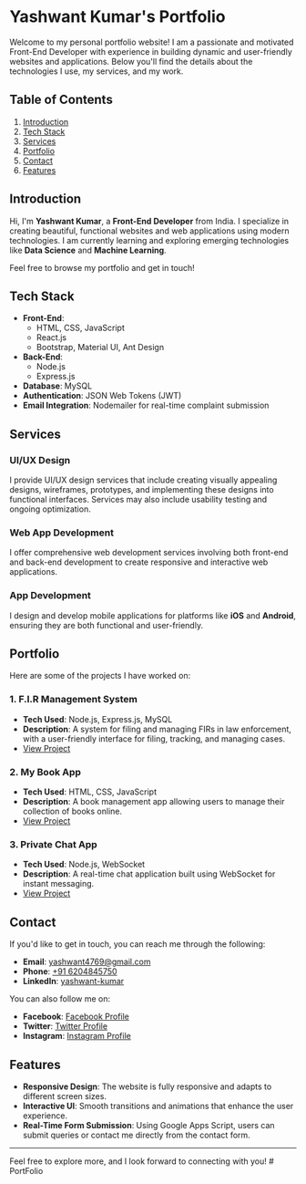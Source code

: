 # Yashwant Kumar's Portfolio

Welcome to my personal portfolio website! I am a passionate and motivated Front-End Developer with experience in building dynamic and user-friendly websites and applications. Below you'll find the details about the technologies I use, my services, and my work.

## Table of Contents
1. [Introduction](#introduction)
2. [Tech Stack](#tech-stack)
3. [Services](#services)
4. [Portfolio](#portfolio)
5. [Contact](#contact)
6. [Features](#features)

## Introduction

Hi, I'm **Yashwant Kumar**, a **Front-End Developer** from India. I specialize in creating beautiful, functional websites and web applications using modern technologies. I am currently learning and exploring emerging technologies like **Data Science** and **Machine Learning**.

Feel free to browse my portfolio and get in touch!

## Tech Stack

- **Front-End**:
  - HTML, CSS, JavaScript
  - React.js
  - Bootstrap, Material UI, Ant Design
- **Back-End**:
  - Node.js
  - Express.js
- **Database**: MySQL
- **Authentication**: JSON Web Tokens (JWT)
- **Email Integration**: Nodemailer for real-time complaint submission

## Services

### UI/UX Design
I provide UI/UX design services that include creating visually appealing designs, wireframes, prototypes, and implementing these designs into functional interfaces. Services may also include usability testing and ongoing optimization.

### Web App Development
I offer comprehensive web development services involving both front-end and back-end development to create responsive and interactive web applications. 

### App Development
I design and develop mobile applications for platforms like **iOS** and **Android**, ensuring they are both functional and user-friendly.

## Portfolio

Here are some of the projects I have worked on:

### 1. F.I.R Management System
- **Tech Used**: Node.js, Express.js, MySQL
- **Description**: A system for filing and managing FIRs in law enforcement, with a user-friendly interface for filing, tracking, and managing cases.
- [View Project](data.html)

### 2. My Book App
- **Tech Used**: HTML, CSS, JavaScript
- **Description**: A book management app allowing users to manage their collection of books online.
- [View Project](https://my-book-store-app.000webhostapp.com/)

### 3. Private Chat App
- **Tech Used**: Node.js, WebSocket
- **Description**: A real-time chat application built using WebSocket for instant messaging.
- [View Project](data.html)

## Contact

If you'd like to get in touch, you can reach me through the following:

- **Email**: [yashwant4769@gmail.com](mailto:yashwant4769@gmail.com)
- **Phone**: [+91 6204845750](tel:+916204845750)
- **LinkedIn**: [yashwant-kumar](https://www.linkedin.com/in/yashwant-kumar-65b742205)

You can also follow me on:
- **Facebook**: [Facebook Profile](#)
- **Twitter**: [Twitter Profile](#)
- **Instagram**: [Instagram Profile](#)

## Features

- **Responsive Design**: The website is fully responsive and adapts to different screen sizes.
- **Interactive UI**: Smooth transitions and animations that enhance the user experience.
- **Real-Time Form Submission**: Using Google Apps Script, users can submit queries or contact me directly from the contact form.

---

Feel free to explore more, and I look forward to connecting with you!
#   P o r t F o l i o  
 